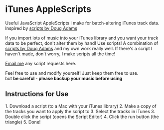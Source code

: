 # iTunes AppleScripts
Useful JavaScript AppleScripts I make for batch-altering iTunes track data. Inspired by [scripts by Doug Adams](http://dougscripts.com/itunes/index.php)

If you import lots of music into your iTunes library and you want your track data to be perfect, don't alter them by hand! Use scripts! A combination of [scripts by Doug Adams](http://dougscripts.com/itunes/index.php) and my own work really well. If there's a script I haven't made, don't worry, I make scripts all the time! 

[Email me](mailto:dylanchongit@gmail.com?Subject=iTunes%20AppleScripts%3A) any script requests here.

Feel free to use and modify yourself! Just keep them free to use.<br>
but **be careful - please backup your music before using**

<h2> Instructions for Use </h2>
1. Download a script (to a Mac with your iTunes library)
2. Make a copy of the tracks you want to apply the script to
3. Select the tracks in iTunes
3. Double click the script (opens the Script Editor)
4. Click the run button (the triangle)
5. Done!
